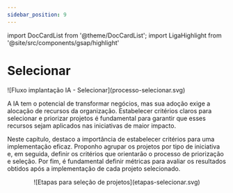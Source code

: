 ```yaml
---
sidebar_position: 9
---
```

import DocCardList from '@theme/DocCardList';
import LigaHighlight from '@site/src/components/gsap/highlight'

# Selecionar
<LigaHighlight />
![Fluxo implantação IA - Selecionar](processo-selecionar.svg)

A IA tem o potencial de transformar negócios, mas sua <spam class="text-highlight">adoção exige a alocação de recursos da organização</spam>. Estabelecer critérios claros para selecionar e priorizar projetos é fundamental para garantir que esses recursos sejam aplicados nas iniciativas de maior impacto. 

Neste capítulo, destaco a importância de <spam class="text-highlight">estabelecer critérios</spam> para uma implementação eficaz. Proponho agrupar os projetos por tipo de iniciativa e, em seguida, definir os critérios que orientarão o processo de priorização e seleção. Por fim, é fundamental <spam class="text-highlight">definir métricas</spam> para avaliar os resultados obtidos após a implementação de cada projeto selecionado.
<center>
![Etapas para seleção de projetos](etapas-selecionar.svg)
</center>
<!-- <DocCardList /> 
Estou na dúvida se coloco os itens do capítulo aqui -->